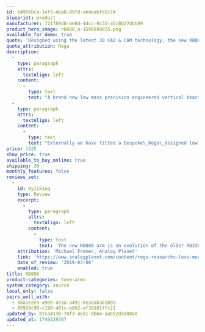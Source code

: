 ```yaml
---
id: 64956bca-1ef3-4ba8-89fd-abdeabfd2c74
blueprint: product
manufacturer: 721789d8-be8d-44cc-9c35-a5c8b27ddb09
product_hero_image: rb880_a-1595699025.png
available_for_demo: true
quote: 'Designed using the latest 3D CAD & CAM technology, the new RB880 is the culmination of almost 40 years of tonearm design experience.'
quote_attribution: Rega
description:
  -
    type: paragraph
    attrs:
      textAlign: left
    content:
      -
        type: text
        text: "A brand new low mass precision engineered vertical bearing assembly has been\_manufactured\_to further complement the inherent design philosophy of the\_Planar 8\_turntable. The\_RB880\_uses the latest\_Rega\_arm tube. Completely redesigned to redistribute mass and further reduce stresses and\_resonances. This advanced design tube increases the stiffness and rigidity of the overall assembly using CAD design to blend the multiple varying tapers."
  -
    type: paragraph
    attrs:
      textAlign: left
    content:
      -
        type: text
        text: "Externally we have fitted a bespoke\_Rega\_designed low capacitance\_phono\_cable. Which uses an advanced\_phono\_plug assembly. This has only two parts to\_minimize\_joints and incorporates a twist and clamp design locking the plug to the terminal. The design increases connectivity and ensures the signal path is kept as clean as possible."
price: 1325
show_price: true
available_to_buy_online: true
shipping: 30
monthly_featuree: false
reviews_set:
  -
    id: Oy1ik1uq
    type: Review
    excerpt:
      -
        type: paragraph
        attrs:
          textAlign: left
        content:
          -
            type: text
            text: 'The new RB880 arm is an evolution of the older RB330. Looking at it from the side you can see a new stainless/aluminum composite vertical bearing housing that is said to greatly improved performance. The arm uses low tolerance, hand-adjusted Japan-sourced ABEC bearings. No you cannot adjust azimuth but you can adjust VTA/SRA using either individual spacers between arm and plinth (which necessitates removing the arm) or the ingenious Acoustic Signature integrated spacers, which only requires that you loosen the 3 arm mounting bolts and slip one of the available thickness spacers, between the plinth and arm and then tighten. Or, you can remove the standard issue Rega dust attracting felt mat and use a thinner one to “raise” VTA/SRA or a thinner one to “lower” it!'
    attribution: 'Michael Fremer, Analog Planet'
    link: 'https://www.analogplanet.com/content/rega-researchs-less-much-more-planar-8-plus-exclusive-interview'
    date_of_review: '2019-03-06'
    enabled: true
title: RB880
product-categories: tone-arms
system_category: source
local_only: false
pairs_well_with:
  - 18a1e2e9-a9eb-453a-a491-6e3aab361b93
  - 08929c98-c190-401c-b862-af30101ffc21
updated_by: 87ca4130-78f3-4ed1-8b64-aa552d3d08a8
updated_at: 1749229767
---
```

